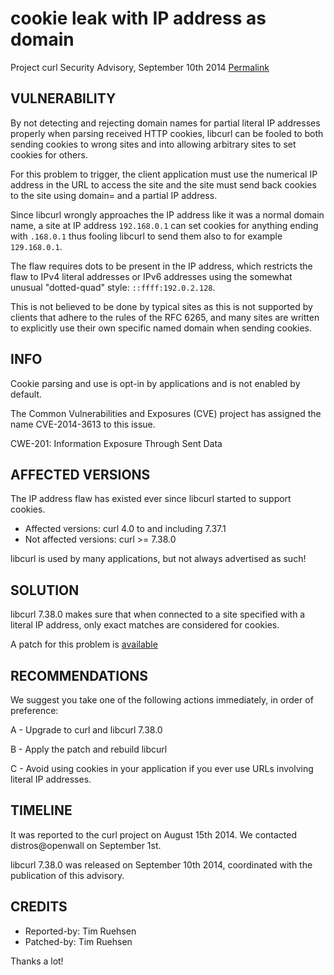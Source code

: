 cookie leak with IP address as domain
=====================================

Project curl Security Advisory, September 10th 2014
[Permalink](https://curl.se/docs/CVE-2014-3613.html)

VULNERABILITY
-------------

By not detecting and rejecting domain names for partial literal IP addresses
properly when parsing received HTTP cookies, libcurl can be fooled to both
sending cookies to wrong sites and into allowing arbitrary sites to set
cookies for others.

For this problem to trigger, the client application must use the numerical
IP address in the URL to access the site and the site must send back cookies
to the site using domain= and a partial IP address.

Since libcurl wrongly approaches the IP address like it was a normal domain
name, a site at IP address `192.168.0.1` can set cookies for anything ending
with `.168.0.1` thus fooling libcurl to send them also to for example
`129.168.0.1`.

The flaw requires dots to be present in the IP address, which restricts the
flaw to IPv4 literal addresses or IPv6 addresses using the somewhat unusual
"dotted-quad" style: `::ffff:192.0.2.128`.

This is not believed to be done by typical sites as this is not supported by
clients that adhere to the rules of the RFC 6265, and many sites are written
to explicitly use their own specific named domain when sending cookies.

INFO
----

Cookie parsing and use is opt-in by applications and is not enabled by
default.

The Common Vulnerabilities and Exposures (CVE) project has assigned the name
CVE-2014-3613 to this issue.

CWE-201: Information Exposure Through Sent Data

AFFECTED VERSIONS
-----------------

The IP address flaw has existed ever since libcurl started to support
 cookies.

- Affected versions: curl 4.0 to and including 7.37.1
- Not affected versions: curl >= 7.38.0

libcurl is used by many applications, but not always advertised as such!

SOLUTION
------------

libcurl 7.38.0 makes sure that when connected to a site specified with a
literal IP address, only exact matches are considered for cookies.

A patch for this problem is
[available](https://curl.se/CVE-2014-3613.patch)

RECOMMENDATIONS
---------------

We suggest you take one of the following actions immediately, in order of
preference:

 A - Upgrade to curl and libcurl 7.38.0

 B - Apply the patch and rebuild libcurl

 C - Avoid using cookies in your application if you ever use URLs involving
     literal IP addresses.

TIMELINE
---------

It was reported to the curl project on August 15th 2014. We contacted
distros@openwall on September 1st.

libcurl 7.38.0 was released on September 10th 2014, coordinated with the
publication of this advisory.

CREDITS
-------

- Reported-by: Tim Ruehsen
- Patched-by: Tim Ruehsen

Thanks a lot!
